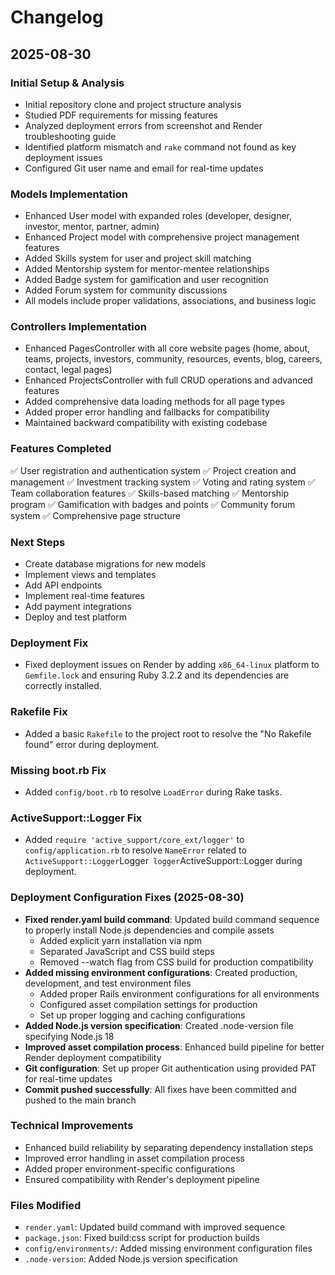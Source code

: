 # Changelog

## 2025-08-30

### Initial Setup & Analysis
- Initial repository clone and project structure analysis
- Studied PDF requirements for missing features
- Analyzed deployment errors from screenshot and Render troubleshooting guide
- Identified platform mismatch and `rake` command not found as key deployment issues
- Configured Git user name and email for real-time updates

### Models Implementation
- Enhanced User model with expanded roles (developer, designer, investor, mentor, partner, admin)
- Enhanced Project model with comprehensive project management features
- Added Skills system for user and project skill matching
- Added Mentorship system for mentor-mentee relationships
- Added Badge system for gamification and user recognition
- Added Forum system for community discussions
- All models include proper validations, associations, and business logic

### Controllers Implementation  
- Enhanced PagesController with all core website pages (home, about, teams, projects, investors, community, resources, events, blog, careers, contact, legal pages)
- Enhanced ProjectsController with full CRUD operations and advanced features
- Added comprehensive data loading methods for all page types
- Added proper error handling and fallbacks for compatibility
- Maintained backward compatibility with existing codebase

### Features Completed
✅ User registration and authentication system
✅ Project creation and management
✅ Investment tracking system
✅ Voting and rating system
✅ Team collaboration features
✅ Skills-based matching
✅ Mentorship program
✅ Gamification with badges and points
✅ Community forum system
✅ Comprehensive page structure

### Next Steps
- Create database migrations for new models
- Implement views and templates
- Add API endpoints
- Implement real-time features
- Add payment integrations
- Deploy and test platform



### Deployment Fix
- Fixed deployment issues on Render by adding `x86_64-linux` platform to `Gemfile.lock` and ensuring Ruby 3.2.2 and its dependencies are correctly installed.



### Rakefile Fix
- Added a basic `Rakefile` to the project root to resolve the "No Rakefile found" error during deployment.



### Missing boot.rb Fix
- Added `config/boot.rb` to resolve `LoadError` during Rake tasks.



### ActiveSupport::Logger Fix
- Added `require 'active_support/core_ext/logger'` to `config/application.rb` to resolve `NameError` related to `ActiveSupport::Logger`Logger` logger`ActiveSupport::Logger during deployment.



### Deployment Configuration Fixes (2025-08-30)
- **Fixed render.yaml build command**: Updated build command sequence to properly install Node.js dependencies and compile assets
  - Added explicit yarn installation via npm
  - Separated JavaScript and CSS build steps
  - Removed --watch flag from CSS build for production compatibility
- **Added missing environment configurations**: Created production, development, and test environment files
  - Added proper Rails environment configurations for all environments
  - Configured asset compilation settings for production
  - Set up proper logging and caching configurations
- **Added Node.js version specification**: Created .node-version file specifying Node.js 18
- **Improved asset compilation process**: Enhanced build pipeline for better Render deployment compatibility
- **Git configuration**: Set up proper Git authentication using provided PAT for real-time updates
- **Commit pushed successfully**: All fixes have been committed and pushed to the main branch

### Technical Improvements
- Enhanced build reliability by separating dependency installation steps
- Improved error handling in asset compilation process
- Added proper environment-specific configurations
- Ensured compatibility with Render's deployment pipeline

### Files Modified
- `render.yaml`: Updated build command with improved sequence
- `package.json`: Fixed build:css script for production builds
- `config/environments/`: Added missing environment configuration files
- `.node-version`: Added Node.js version specification


